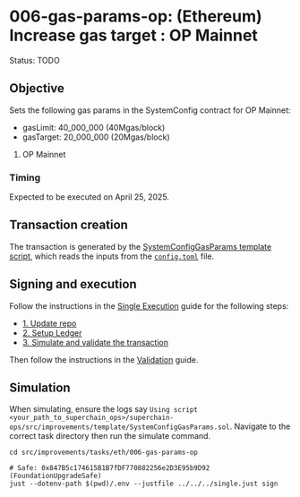 # 006-gas-params-op: (Ethereum) Increase gas target : OP Mainnet

Status: TODO

## Objective

Sets the following gas params in the SystemConfig contract for OP Mainnet:
* gasLimit: 40_000_000 (40Mgas/block)
* gasTarget: 20_000_000 (20Mgas/block)

1. OP Mainnet

### Timing

Expected to be executed on April 25, 2025.

## Transaction creation

The transaction is generated by the [SystemConfigGasParams template script](../../../template/SystemConfigGasParams.sol),
which reads the inputs from the [`config.toml`](./config.toml) file.

## Signing and execution

Follow the instructions in the [Single Execution](../../../SINGLE.md) guide for the following steps:

- [1. Update repo](../../../SINGLE.md#1-update-repo)
- [2. Setup Ledger](../../../SINGLE.md#2-setup-ledger)
- [3. Simulate and validate the transaction](../../../SINGLE.md#3-simulate-and-validate-the-transaction)

Then follow the instructions in the [Validation](./VALIDATION.md) guide.

## Simulation

When simulating, ensure the logs say `Using script <your_path_to_superchain_ops>/superchain-ops/src/improvements/template/SystemConfigGasParams.sol`.
Navigate to the correct task directory then run the simulate command.

```
cd src/improvements/tasks/eth/006-gas-params-op

# Safe: 0x847B5c174615B1B7fDF770882256e2D3E95b9D92 (FoundationUpgradeSafe)
just --dotenv-path $(pwd)/.env --justfile ../../../single.just sign
```
